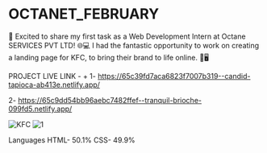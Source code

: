 # OCTANET_FEBRUARY

🚀 Excited to share my first task as a Web Development Intern at Octane SERVICES PVT LTD! 🌐💻
I had the fantastic opportunity to work on creating a landing page for KFC, to bring their brand to life online. 🍗🖥️

PROJECT LIVE LINK - +
1- https://65c39fd7aca6823f7007b319--candid-tapioca-ab413e.netlify.app/

2- https://65c9dd54bb96aebc7482ffef--tranquil-brioche-099fd5.netlify.app/

![KFC](https://github.com/abhisek2004/OCTANET_FEBRUARY/assets/117925314/bd5adc47-bac1-43ef-8e20-11f48546ba82)
![1](https://github.com/abhisek2004/OCTANET_FEBRUARY/assets/117925314/f977465e-c7f7-483a-bd42-187d1c9635a4)

Languages
HTML- 50.1%
CSS- 49.9%
